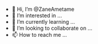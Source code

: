 - 👋 Hi, I’m @ZaneAmetame
- 👀 I’m interested in ...
- 🌱 I’m currently learning ...
- 💞️ I’m looking to collaborate on ...
- 📫 How to reach me ...

<!---
ZaneAmetame/ZaneAmetame is a ✨ special ✨ repository because its `README.md` (this file) appears on your GitHub profile.
You can click the Preview link to take a look at your changes.
--->
